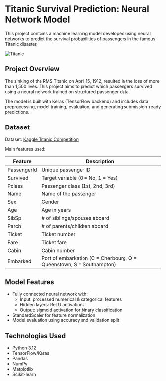 # Titanic Survival Prediction: Neural Network Model
This project contains a machine learning model developed using neural networks to predict the survival probabilities of passengers in the famous Titanic disaster.

![Titanic](https://upload.wikimedia.org/wikipedia/commons/f/fd/RMS_Titanic_3.jpg)


## Project Overview
The sinking of the RMS Titanic on April 15, 1912, resulted in the loss of more than 1,500 lives. This project aims to predict which passengers survived using a neural network trained on structured passenger data.

The model is built with Keras (TensorFlow backend) and includes data preprocessing, model training, evaluation, and generating submission-ready predictions.

## Dataset
Dataset: [Kaggle Titanic Competition](https://www.kaggle.com/competitions/titanic)

Main features used:

| Feature       | Description                              |
|---------------|------------------------------------------|
| PassengerId   | Unique passenger ID                      |
| Survived      | Target variable (0 = No, 1 = Yes)        |
| Pclass        | Passenger class (1st, 2nd, 3rd)          |
| Name          | Name of the passenger                    |
| Sex           | Gender                                   |
| Age           | Age in years                             |
| SibSp         | # of siblings/spouses aboard             |
| Parch         | # of parents/children aboard             |
| Ticket        | Ticket number                            |
| Fare          | Ticket fare                              |
| Cabin         | Cabin number                             |
| Embarked      | Port of embarkation (C = Cherbourg, Q = Queenstown, S = Southampton)

## Model Features

- Fully connected neural network with:
  - Input: processed numerical & categorical features
  - Hidden layers: ReLU activations
  - Output: sigmoid activation for binary classification
- StandardScaler for feature normalization
- Model evaluation using accuracy and validation split


## Technologies Used
- Python 3.12
- TensorFlow/Keras
- Pandas
- NumPy
- Matplotlib
- Scikit-learn